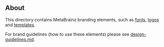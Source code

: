 ## About

This directory contains MetaBrainz branding elements, such as [fonts](./fonts), [logos](./logos) and [templates](./templates).

For brand guidelines (how to use these elements) please see <a href="../guidelines/design-guidelines.md">design-guidelines.md</a>.